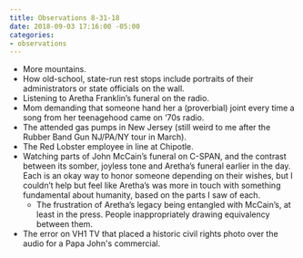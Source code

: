 ```yaml
---
title: Observations 8-31-18
date: 2018-09-03 17:16:00 -05:00
categories:
- observations
---
```


- More mountains.
- How old-school, state-run rest stops include portraits of their administrators or state officials on the wall.
- Listening to Aretha Franklin’s funeral on the radio.
- Mom demanding that someone hand her a (proverbial) joint every time a song from her teenagehood came on ‘70s radio.
- The attended gas pumps in New Jersey (still weird to me after the Rubber Band Gun NJ/PA/NY tour in March).
- The Red Lobster employee in line at Chipotle.
- Watching parts of John McCain’s funeral on C-SPAN, and the contrast between its somber, joyless tone and Aretha’s funeral earlier in the day. Each is an okay way to honor someone depending on their wishes, but I couldn’t help but feel like Aretha’s was more in touch with something fundamental about humanity, based on the parts I saw of each.
	- The frustration of Aretha’s legacy being entangled with McCain’s, at least in the press. People inappropriately drawing equivalency between them.
- The error on VH1 TV that placed a historic civil rights photo over the audio for a Papa John's commercial.